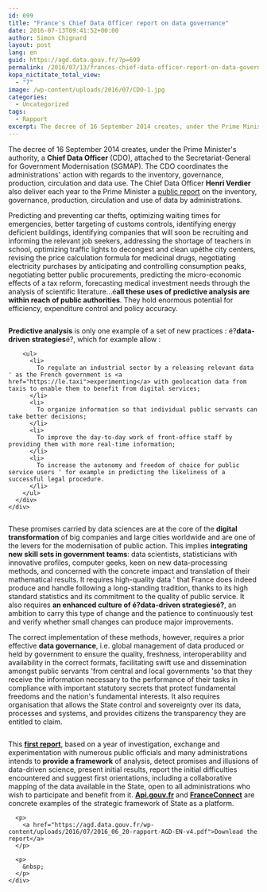 ```yaml
---
id: 699
title: "France's Chief Data Officer report on data governance"
date: 2016-07-13T09:41:52+00:00
author: Simon Chignard
layout: post
lang: en
guid: https://agd.data.gouv.fr/?p=699
permalink: /2016/07/13/frances-chief-data-officer-report-on-data-governance/
kopa_nictitate_total_view:
  - "7"
image: /wp-content/uploads/2016/07/CDO-1.jpg
categories:
  - Uncategorized
tags:
  - Rapport
excerpt: The decree of 16 September 2014 creates, under the Prime Minister's authority, a **Chief Data Officer** (CDO), attached to the Secretariat-General for Government Modernisation (SGMAP). The CDO coordinates the administrations' action with regards to the inventory, governance, production, circulation and data use. The Chief Data Officer **Henri Verdier** also deliver each year to the Prime Minister a public report on the inventory, governance, production, circulation and use of data by administrations.
---
```

The decree of 16 September 2014 creates, under the Prime Minister's authority, a **Chief Data Officer** (CDO), attached to the Secretariat-General for Government Modernisation (SGMAP). The CDO coordinates the administrations' action with regards to the inventory, governance, production, circulation and data use. The Chief Data Officer **Henri Verdier** also deliver each year to the Prime Minister a <a href="https://agd.data.gouv.fr/wp-content/uploads/2016/07/2016_06_20-rapport-AGD-EN-v4.pdf">public report</a> on the inventory, governance, production, circulation and use of data by administrations.

Predicting and preventing car thefts, optimizing waiting times for emergencies, better targeting of customs controls, identifying energy deficient buildings, identifying companies that will soon be recruiting and informing the relevant job seekers, addressing the shortage of teachers in school, optimizing traffic lights to decongest and clean upéthe city centers, revising the price calculation formula for medicinal drugs, negotiating electricity purchases by anticipating and controlling consumption peaks, negotiating better public procurements, predicting the micro-economic effects of a tax reform, forecasting medical investment needs through the analysis of scientific literature&#8230;é<strong>all these uses of predictive analysis are within reach of public authorities</strong>. They hold enormous potential for efficiency, expenditure control and policy accuracy.

<div class="page" title="Page 7">
  <div class="section">
    <div class="layoutArea">
      <div class="column">
        <p>
          <strong>Predictive analysis</strong> is only one example of a set of new practices : é?<strong>data-driven strategies</strong>é?, which for example allow :
        </p>
        
        <ul>
          <li>
            To regulate an industrial sector by a releasing relevant data ' as the French government is <a href="https://le.taxi">experimenting</a> with geolocation data from taxis to enable them to benefit from digital services;
          </li>
          <li>
            To organize information so that individual public servants can take better decisions;
          </li>
          <li>
            To improve the day-to-day work of front-office staff by providing them with more real-time information;
          </li>
          <li>
            To increase the autonomy and freedom of choice for public service users ' for example in predicting the likeliness of a successful legal procedure.
          </li>
        </ul>
      </div>
    </div>
  </div>
</div>

These promises carried by data sciences are at the core of the **digital transformation** of big companies and large cities worldwide and are one of the levers for the modernisation of public action. This implies **integrating new skill sets in government teams**: data scientists, statisticians with innovative profiles, computer geeks, keen on new data-processing methods, and concerned with the concrete impact and translation of their mathematical results. It requires high-quality data ' that France does indeed produce and handle following a long-standing tradition, thanks to its high standard statistics and its commitment to the quality of public service. It also requires **an enhanced culture of é?data-driven strategiesé?**, an ambition to carry this type of change and the patience to continuously test and verify whether small changes can produce major improvements.

The correct implementation of these methods, however, requires a prior effective **data governance**, i.e. global management of data produced or held by government to ensure the quality, freshness, interoperability and availability in the correct formats, facilitating swift use and dissemination amongst public servants 'from central and local governments 'so that they receive the information necessary to the performance of their tasks in compliance with important statutory secrets that protect fundamental freedoms and the nation's fundamental interests. It also requires organisation that allows the State control and sovereignty over its data, processes and systems, and provides citizens the transparency they are entitled to claim.

<div class="page" title="Page 8">
  <div class="layoutArea">
    <div class="column">
      <p>
        This <a href="https://agd.data.gouv.fr/wp-content/uploads/2016/07/2016_06_20-rapport-AGD-EN-v4.pdf"><strong>first report</strong></a>, based on a year of investigation, exchange and experimentation with numerous public officials and many administrations intends to <strong>provide a framework</strong> of analysis, detect promises and illusions of data-driven science, present initial results, report the initial difficulties encountered and suggest first orientations, including a collaborative mapping of the data available in the State, open to all administrations who wish to participate and benefit from it. <a href="https://api.gouv.fr"><strong>Api.gouv.fr</strong></a> and <a href="https://api.gouv.fr/api/franceconnect.html"><strong>FranceConnect</strong></a> are concrete examples of the strategic framework of State as a platform.
      </p>
      
      <p>
        <a href="https://agd.data.gouv.fr/wp-content/uploads/2016/07/2016_06_20-rapport-AGD-EN-v4.pdf">Download the report</a>
      </p>
      
      <p>
        &nbsp;
      </p>
    </div>
  </div>
</div>

<div class="page" title="Page 47">
</div>
